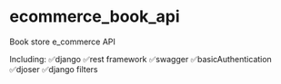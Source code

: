 # ecommerce_book_api
Book store e_commerce API

Including:
✅django
✅rest framework
✅swagger
✅basicAuthentication
✅djoser
✅django filters
